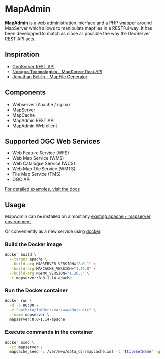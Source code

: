 # MapAdmin

**MapAdmin** is a web administration interface and a PHP wrapper around MapServer 
which allows to manipulate mapfiles in a RESTFul way. It has been developped to match as
close as possible the way the GeoServer REST API acts.

## Inspiration

- [GeoServer REST API](https://docs.geoserver.org/stable/en/user/rest)
- [Neogeo Technologies - MapServer Rest API](https://github.com/neogeo-technologies/mra)
- [Jonathan Beliën - MapFile Generator](https://github.com/jbelien/MapFile-Generator)

## Components

- Webserver (Apache / nginx)
- MapServer
- MapCache
- MapAdmin REST API
- MapAdmin Web client

## Supported OGC Web Services

- Web Feature Service (WFS)
- Web Map Service (WMS)
- Web Catalogue Service (WCS)
- Web Map Tile Service (WMTS)
- Tile Map Service (TMS)
- OGC API

[For detailed examples, visit the docs](docs/ogc-web-services.md)

## Usage

MapAdmin can be installed on almost any [existing apache + mapserver environment](docs/install-on-existing-enviroments.md).

Or conveniently as a new service using [docker](https://www.docker.com/get-started/).

### Build the Docker image

```sh
docker build \
  --target apache \
  --build-arg MAPSERVER_VERSION="8.0.1" \
  --build-arg MAPCACHE_VERSION="1.14.0" \
  --build-arg NGINX_VERSION="1.26.0" \
  -t mapserver:8.0-1.14-apache .
```

### Run the Docker container

```sh
docker run \
  -d -p 80:80 \
  -v "path/to/folder:/var/www/data_dir" \
  --name mapserver \
  mapserver:8.0-1.14-apache
```

### Execute commands in the container

```sh
docker exec \
  -it mapserver \
  mapcache_seed -c /var/www/data_dir/mapcache.xml -t "$tileSetName" -g "$gridName"
```

